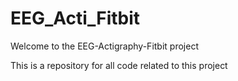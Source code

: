 # EEG_Acti_Fitbit

Welcome to the EEG-Actigraphy-Fitbit project

This is a repository for all code related to this project

